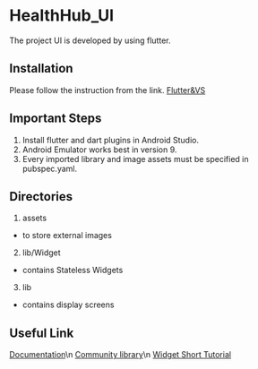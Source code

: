 # HealthHub_UI
The project UI is developed by using flutter.
## Installation
Please follow the instruction from the link.
[Flutter&VS](https://flutter.dev/docs/get-started/editor?tab=vscode)
## Important Steps
1. Install flutter and dart plugins in Android Studio.
2. Android Emulator works best in version 9.
3. Every imported library and image assets must be specified in pubspec.yaml.
## Directories
1. assets
  - to store external images
2. lib/Widget
  - contains Stateless Widgets
3. lib
  - contains display screens
## Useful Link
[Documentation](https://api.flutter.dev/flutter/material/material-library.html)\n
[Community library](https://pub.dev/)\n
[Widget Short Tutorial](https://www.youtube.com/channel/UCwXdFgeE9KYzlDdR7TG9cMw)
